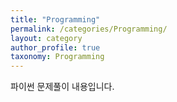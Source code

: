 ```yaml
---
title: "Programming"
permalink: /categories/Programming/
layout: category
author_profile: true
taxonomy: Programming
---
```


파이썬 문제풀이 내용입니다.